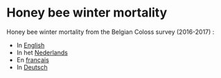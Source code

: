 
# Honey bee winter mortality

Honey bee winter mortality from the Belgian Coloss survey (2016-2017) : 

* In [English](https://gillessanmartin.github.io/misc/Coloss_Be_2016_UK.html)
* In het [Nederlands](https://gillessanmartin.github.io/misc/Coloss_Be_2016_NL.html)
* En [français](https://gillessanmartin.github.io/misc/Coloss_Be_2016_FR.html)
* In [Deutsch](https://gillessanmartin.github.io/misc/Coloss_Be_2016_D.html)




